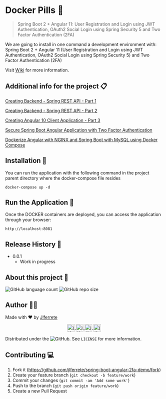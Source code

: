 # Docker Pills 💊
> Spring Boot 2 + Angular 11: User Registration and Login using JWT Authentication, OAuth2 Social Login using Spring Security 5 and Two Factor Authentication (2FA)

We are going to install in one command a development environment with: Spring Boot 2 + Angular 11 (User Registration and Login using JWT Authentication, OAuth2 Social Login using Spring Security 5) and Two Factor Authentication (2FA)

Visit [Wiki](https://github.com/jlferrete/spring-boot-angular-2fa-demo/wiki) for more information.

## Additional info for the project 📋

[Creating Backend - Spring REST API - Part 1](https://www.javachinna.com/spring-boot-angular-10-user-registration-oauth2-social-login-part-1/)

[Creating Backend - Spring REST API - Part 2](https://www.javachinna.com/2020/10/23/spring-boot-angular-10-user-registration-oauth2-social-login-part-2/)

[Creating Angular 10 Client Application - Part 3](https://www.javachinna.com/2020/10/28/spring-boot-angular-10-user-registration-oauth2-social-login-part-3/)

[Secure Spring Boot Angular Application with Two Factor Authentication](https://www.javachinna.com/spring-boot-angular-two-factor-authentication/)

[Dockerize Angular with NGINX and Spring Boot with MySQL using Docker Compose](https://www.javachinna.com/angular-nginx-spring-boot-mysql-docker-compose/)

## Installation 🔧

You can run the application with the following command in the project parent directory where the docker-compose file resides
```
docker-compose up -d
```

## Run the Application 🚀
Once the DOCKER containers are deployed, you can access the application through your browser: 
```
http://localhost:8081
```

## Release History 📜

* 0.0.1
    * Work in progress

## About this project 💼

![GitHub language count](https://img.shields.io/github/languages/count/jlferrete/spring-boot-angular-2fa-demo) ![GitHub repo size](https://img.shields.io/github/repo-size/jlferrete/spring-boot-angular-2fa-demo)

## Author 👋👷 

Made with ❤️ by [Jlferrete](https://github.com/jlferrete)

<p align="center">
  <a href="https://github.com/jlferrete" target="blank">
    <img align="center" src="https://cdn.jsdelivr.net/npm/simple-icons@3.0.1/icons/github.svg" alt="jlferrete" height="24px" width="24px" />
  </a>
  <a href="https://jlferrete.com" target="blank">
    <img align="center" src="https://cdn.jsdelivr.net/npm/simple-icons@3.0.1/icons/firefox.svg" alt="jlferrete" height="24px" width="24px" />
  </a>
  <a href="https://www.linkedin.com/in/jlferrete/" target="blank">
    <img align="center" src="https://cdn.jsdelivr.net/npm/simple-icons@3.0.1/icons/linkedin.svg" alt="jlferrete" height="24px" width="24px" />
  </a>
  <a href="https://twitter.com/jlferrete" target="blank">
    <img align="center" src="https://cdn.jsdelivr.net/npm/simple-icons@3.0.1/icons/twitter.svg" alt="jlferrete" height="24px" width="24px" />
  </a>
</p>

Distributed under the ![GitHub](https://img.shields.io/github/license/jlferrete/spring-boot-angular-2fa-demo). See ``LICENSE`` for more information.



## Contributing 💻

1. Fork it (<https://github.com/jlferrete/spring-boot-angular-2fa-demo/fork>)
2. Create your feature branch (`git checkout -b feature/work`)
3. Commit your changes (`git commit -am 'Add some work'`)
4. Push to the branch (`git push origin feature/work`)
5. Create a new Pull Request

<!-- Markdown link & img dfn's -->
[wiki]: https://github.com/jlferrete/spring-boot-angular-2fa-demo/wiki
